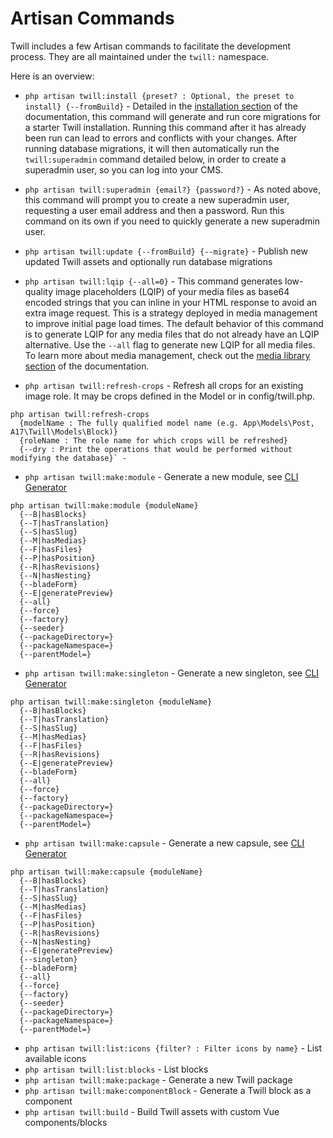 # Artisan Commands

Twill includes a few Artisan commands to facilitate the development process. They are all maintained under the `twill:` namespace.

Here is an overview:

* `php artisan twill:install {preset? : Optional, the preset to install} {--fromBuild}` - Detailed in the [installation section](../2_getting-started/2_installation.md) of the documentation, this command will generate and run core migrations for a starter Twill installation. Running this command after it has already been run can lead to errors and conflicts with your changes. After running database migrations, it will then automatically run the `twill:superadmin` command detailed below, in order to create a superadmin user, so you can log into your CMS.

* `php artisan twill:superadmin {email?} {password?}` - As noted above, this command will prompt you to create a new superadmin user, requesting a user email address and then a password. Run this command on its own if you need to quickly generate a new superadmin user.

* `php artisan twill:update {--fromBuild} {--migrate}` - Publish new updated Twill assets and optionally run database migrations

* `php artisan twill:lqip {--all=0}` - This command generates low-quality image placeholders (LQIP) of your media files as base64
  encoded strings that you can inline in your HTML response to avoid an extra image request. This is a strategy deployed
  in media management to improve initial page load times. The default behavior of this command is to generate LQIP for
  any media files that do not already have an LQIP alternative. Use the `--all` flag to generate new LQIP for all media
  files. To learn more about media management, check out the [media library section](../7_media-library) of the
  documentation.

* `php artisan twill:refresh-crops` - Refresh all crops for an existing image role. It may be crops defined in the Model or in config/twill.php.
```
php artisan twill:refresh-crops
  {modelName : The fully qualified model name (e.g. App\Models\Post, A17\Twill\Models\Block)}
  {roleName : The role name for which crops will be refreshed}
  {--dry : Print the operations that would be performed without modifying the database}` -
```

* `php artisan twill:make:module` - Generate a new module, see [CLI Generator](./../3_modules/2_cli-generator.md)

```
php artisan twill:make:module {moduleName}
  {--B|hasBlocks}
  {--T|hasTranslation}
  {--S|hasSlug}
  {--M|hasMedias}
  {--F|hasFiles}
  {--P|hasPosition}
  {--R|hasRevisions}
  {--N|hasNesting}
  {--bladeForm}
  {--E|generatePreview}
  {--all}
  {--force}
  {--factory}
  {--seeder}
  {--packageDirectory=}
  {--packageNamespace=}
  {--parentModel=}
```


* `php artisan twill:make:singleton` - Generate a new singleton, see [CLI Generator](./../3_modules/2_cli-generator.md)
```
php artisan twill:make:singleton {moduleName}
  {--B|hasBlocks}
  {--T|hasTranslation}
  {--S|hasSlug}
  {--M|hasMedias}
  {--F|hasFiles}
  {--R|hasRevisions}
  {--E|generatePreview}
  {--bladeForm}
  {--all}
  {--force}
  {--factory}
  {--packageDirectory=}
  {--packageNamespace=}
  {--parentModel=}
```

* `php artisan twill:make:capsule` - Generate a new capsule, see [CLI Generator](./../3_modules/2_cli-generator.md)
```
php artisan twill:make:capsule {moduleName}
  {--B|hasBlocks}
  {--T|hasTranslation}
  {--S|hasSlug}
  {--M|hasMedias}
  {--F|hasFiles}
  {--P|hasPosition}
  {--R|hasRevisions}
  {--N|hasNesting}
  {--E|generatePreview}
  {--singleton}
  {--bladeForm}
  {--all}
  {--force}
  {--factory}
  {--seeder}
  {--packageDirectory=}
  {--packageNamespace=}
  {--parentModel=}
```

* `php artisan twill:list:icons {filter? : Filter icons by name}` - List available icons
* `php artisan twill:list:blocks` - List blocks
* `php artisan twill:make:package` - Generate a new Twill package
* `php artisan twill:make:componentBlock` - Generate a Twill block as a component
* `php artisan twill:build` - Build Twill assets with custom Vue components/blocks
